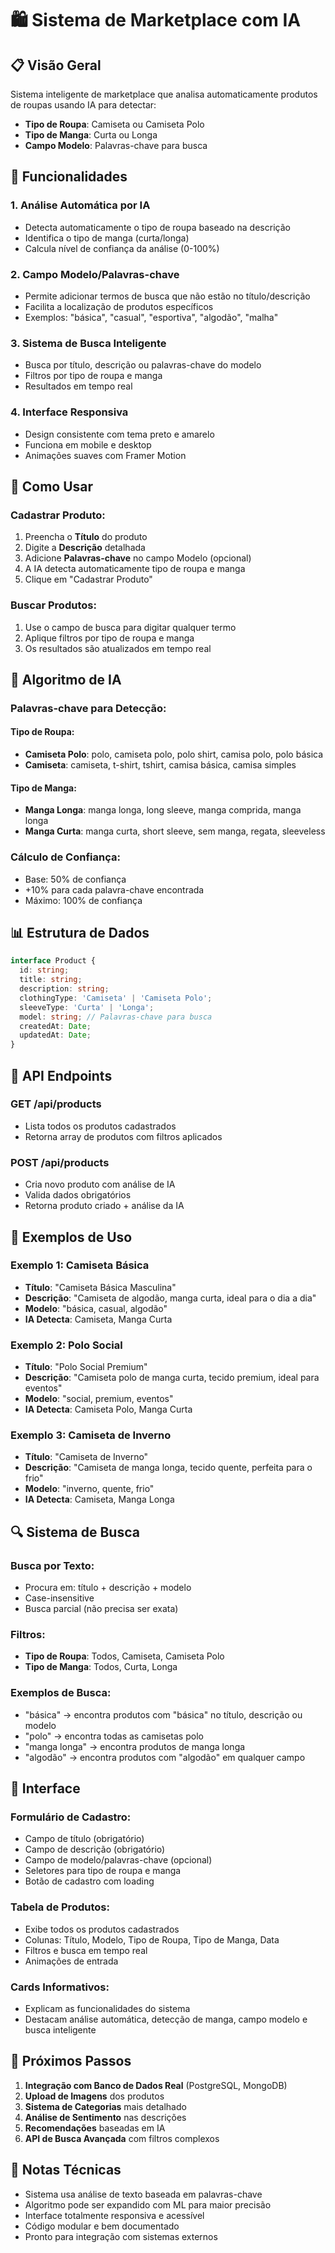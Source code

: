 # 🛍️ Sistema de Marketplace com IA

## 📋 Visão Geral

Sistema inteligente de marketplace que analisa automaticamente produtos de roupas usando IA para detectar:
- **Tipo de Roupa**: Camiseta ou Camiseta Polo
- **Tipo de Manga**: Curta ou Longa
- **Campo Modelo**: Palavras-chave para busca

## 🚀 Funcionalidades

### 1. **Análise Automática por IA**
- Detecta automaticamente o tipo de roupa baseado na descrição
- Identifica o tipo de manga (curta/longa)
- Calcula nível de confiança da análise (0-100%)

### 2. **Campo Modelo/Palavras-chave**
- Permite adicionar termos de busca que não estão no título/descrição
- Facilita a localização de produtos específicos
- Exemplos: "básica", "casual", "esportiva", "algodão", "malha"

### 3. **Sistema de Busca Inteligente**
- Busca por título, descrição ou palavras-chave do modelo
- Filtros por tipo de roupa e manga
- Resultados em tempo real

### 4. **Interface Responsiva**
- Design consistente com tema preto e amarelo
- Funciona em mobile e desktop
- Animações suaves com Framer Motion

## 🔧 Como Usar

### **Cadastrar Produto:**
1. Preencha o **Título** do produto
2. Digite a **Descrição** detalhada
3. Adicione **Palavras-chave** no campo Modelo (opcional)
4. A IA detecta automaticamente tipo de roupa e manga
5. Clique em "Cadastrar Produto"

### **Buscar Produtos:**
1. Use o campo de busca para digitar qualquer termo
2. Aplique filtros por tipo de roupa e manga
3. Os resultados são atualizados em tempo real

## 🧠 Algoritmo de IA

### **Palavras-chave para Detecção:**

#### **Tipo de Roupa:**
- **Camiseta Polo**: polo, camiseta polo, polo shirt, camisa polo, polo básica
- **Camiseta**: camiseta, t-shirt, tshirt, camisa básica, camisa simples

#### **Tipo de Manga:**
- **Manga Longa**: manga longa, long sleeve, manga comprida, manga longa
- **Manga Curta**: manga curta, short sleeve, sem manga, regata, sleeveless

### **Cálculo de Confiança:**
- Base: 50% de confiança
- +10% para cada palavra-chave encontrada
- Máximo: 100% de confiança

## 📊 Estrutura de Dados

```typescript
interface Product {
  id: string;
  title: string;
  description: string;
  clothingType: 'Camiseta' | 'Camiseta Polo';
  sleeveType: 'Curta' | 'Longa';
  model: string; // Palavras-chave para busca
  createdAt: Date;
  updatedAt: Date;
}
```

## 🔌 API Endpoints

### **GET /api/products**
- Lista todos os produtos cadastrados
- Retorna array de produtos com filtros aplicados

### **POST /api/products**
- Cria novo produto com análise de IA
- Valida dados obrigatórios
- Retorna produto criado + análise da IA

## 🎯 Exemplos de Uso

### **Exemplo 1: Camiseta Básica**
- **Título**: "Camiseta Básica Masculina"
- **Descrição**: "Camiseta de algodão, manga curta, ideal para o dia a dia"
- **Modelo**: "básica, casual, algodão"
- **IA Detecta**: Camiseta, Manga Curta

### **Exemplo 2: Polo Social**
- **Título**: "Polo Social Premium"
- **Descrição**: "Camiseta polo de manga curta, tecido premium, ideal para eventos"
- **Modelo**: "social, premium, eventos"
- **IA Detecta**: Camiseta Polo, Manga Curta

### **Exemplo 3: Camiseta de Inverno**
- **Título**: "Camiseta de Inverno"
- **Descrição**: "Camiseta de manga longa, tecido quente, perfeita para o frio"
- **Modelo**: "inverno, quente, frio"
- **IA Detecta**: Camiseta, Manga Longa

## 🔍 Sistema de Busca

### **Busca por Texto:**
- Procura em: título + descrição + modelo
- Case-insensitive
- Busca parcial (não precisa ser exata)

### **Filtros:**
- **Tipo de Roupa**: Todos, Camiseta, Camiseta Polo
- **Tipo de Manga**: Todos, Curta, Longa

### **Exemplos de Busca:**
- "básica" → encontra produtos com "básica" no título, descrição ou modelo
- "polo" → encontra todas as camisetas polo
- "manga longa" → encontra produtos de manga longa
- "algodão" → encontra produtos com "algodão" em qualquer campo

## 🎨 Interface

### **Formulário de Cadastro:**
- Campo de título (obrigatório)
- Campo de descrição (obrigatório)
- Campo de modelo/palavras-chave (opcional)
- Seletores para tipo de roupa e manga
- Botão de cadastro com loading

### **Tabela de Produtos:**
- Exibe todos os produtos cadastrados
- Colunas: Título, Modelo, Tipo de Roupa, Tipo de Manga, Data
- Filtros e busca em tempo real
- Animações de entrada

### **Cards Informativos:**
- Explicam as funcionalidades do sistema
- Destacam análise automática, detecção de manga, campo modelo e busca inteligente

## 🚀 Próximos Passos

1. **Integração com Banco de Dados Real** (PostgreSQL, MongoDB)
2. **Upload de Imagens** dos produtos
3. **Sistema de Categorias** mais detalhado
4. **Análise de Sentimento** nas descrições
5. **Recomendações** baseadas em IA
6. **API de Busca Avançada** com filtros complexos

## 📝 Notas Técnicas

- Sistema usa análise de texto baseada em palavras-chave
- Algoritmo pode ser expandido com ML para maior precisão
- Interface totalmente responsiva e acessível
- Código modular e bem documentado
- Pronto para integração com sistemas externos

